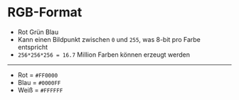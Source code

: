 # RGB-Format

- Rot Grün Blau
- Kann einen Bildpunkt zwischen `0` und `255`, was 8-bit pro Farbe entspricht
- `256*256*256 = 16.7` Million Farben können erzeugt werden

---

- Rot = `#FF0000`
- Blau = `#0000FF`
- Weiß = `#FFFFFF`
